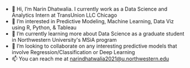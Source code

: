 - 👋 Hi, I’m Narin Dhatwalia. I currently work as a Data Science and Analytics Intern at TransUnion LLC Chicago
- 👀 I’m interested in Predictive Modeling, Machine Learning, Data Viz using R, Python, & Tableau
- 🌱 I’m currently learning more about Data Science as a graduate student in Northwestern University's MSiA program
- 💞️ I’m looking to collaborate on any interesting predictive models that involve Regression/Classification or Deep Learning
- 📫 You can reach me at narindhatwalia2021@u.northwestern.edu

<!---
NarinCodes/NarinCodes is a ✨ special ✨ repository because its `README.md` (this file) appears on your GitHub profile.
You can click the Preview link to take a look at your changes.
--->
